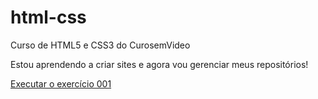 # html-css
 Curso de HTML5 e CSS3 do CurosemVideo

Estou aprendendo a criar sites e agora vou gerenciar meus repositórios!

<a href="https://adielalves92.github.io/html-css/exercicios/ex001/index.html">Executar o exercício 001</a>